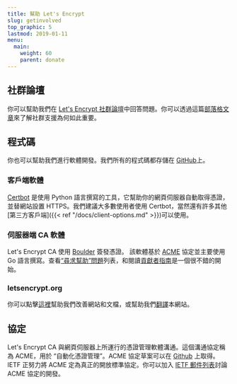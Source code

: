 ```yaml
---
title: 幫助 Let's Encrypt
slug: getinvolved
top_graphic: 5
lastmod: 2019-01-11
menu:
  main:
    weight: 60
    parent: donate
---
```


## 社群論壇

你可以幫助我們在 [Let's Encrypt 社群論壇](https://community.letsencrypt.org/)中回答問題。你可以透過這篇[部落格文章](/2015/08/13/lets-encrypt-community-support.html)來了解社群支援為何如此重要。

## 程式碼

你也可以幫助我們進行軟體開發。我們所有的程式碼都存儲在 [GitHub](https://github.com/letsencrypt/)上。

### 客戶端軟體

[Certbot](https://github.com/certbot/certbot) 是使用 Python 語言撰寫的工具，它幫助你的網頁伺服器自動取得憑證，並替網站設置 HTTPS。我們建議大多數使用者使用 Certbot，當然還有許多其他[第三方客戶端]({{< ref "/docs/client-options.md" >}})可以使用。

### 伺服器端 CA 軟體

Let's Encrypt CA 使用 [Boulder](https://github.com/letsencrypt/boulder) 簽發憑證。 該軟體基於 [ACME](https://github.com/ietf-wg-acme/acme) 協定並主要使用 Go 語言撰寫。查看[“尋求幫助”問題](https://github.com/letsencrypt/boulder/issues?q=is%3Aopen+is%3Aissue+label%3Astatus%2Fhelp-wanted)列表，和閱讀[貢獻者指南](https://github.com/letsencrypt/boulder/blob/master/CONTRIBUTING.md)是一個很不錯的開始。

### letsencrypt.org

你可以點擊[這裡](https://github.com/letsencrypt/website)幫助我們改善網站和文檔，或幫助我們[翻譯](https://github.com/letsencrypt/website/blob/master/TRANSLATION.md)本網站。

## 協定

Let's Encrypt CA 與網頁伺服器上所運行的憑證管理軟體溝通。這個溝通協定稱為 ACME，用於 “自動化憑證管理”。ACME 協定草案可以在 [Github](https://github.com/ietf-wg-acme/acme) 上取得。IETF 正努力將 ACME 定為真正的開放標準協定。你可以加入 [IETF 郵件列表](https://www.ietf.org/mailman/listinfo/acme)討論 ACME 協定的開發。